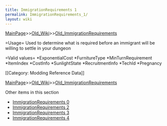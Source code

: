 ```yaml
---
title: ImmigrationRequirements 1
permalink: ImmigrationRequirements_1/
layout: wiki
---
```


[MainPage](/keeperrl_wiki/ "wikilink")>>[Old_Wiki](/keeperrl_wiki/Old_Wiki "wikilink")>>[Old_ImmigrationRequirements](/keeperrl_wiki/Old_ImmigrationRequirements "wikilink")

=Usage=
Used to determine what is required before an immigrant will be willing to settle in your dungeon

=Valid values=
*ExponentialCost 
*FurnitureType
*MinTurnRequirement
*ItemIndex
*CostInfo
*SunlightState
*RecruitmentInfo
*TechId
*Pregnancy

[[Category: Modding Reference Data]]

[MainPage](/keeperrl_wiki/ "wikilink")>>[Old_Wiki](/keeperrl_wiki/Old_Wiki "wikilink")>>[Old_ImmigrationRequirements](/keeperrl_wiki/Old_ImmigrationRequirements "wikilink")

Other items in this section
-    [ImmigrationRequirements 0](/keeperrl_wiki/ImmigrationRequirements_0 "wikilink")
-    [ImmigrationRequirements 2](/keeperrl_wiki/ImmigrationRequirements_2 "wikilink")
-    [ImmigrationRequirements 3](/keeperrl_wiki/ImmigrationRequirements_3 "wikilink")
-    [ImmigrationRequirements 4](/keeperrl_wiki/ImmigrationRequirements_4 "wikilink")
